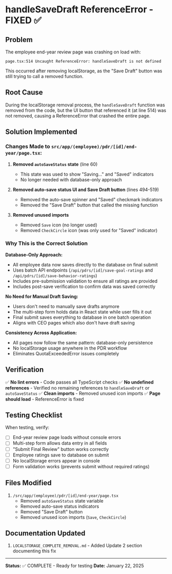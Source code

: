 # handleSaveDraft ReferenceError - FIXED ✅

## Problem
The employee end-year review page was crashing on load with:
```
page.tsx:514 Uncaught ReferenceError: handleSaveDraft is not defined
```

This occurred after removing localStorage, as the "Save Draft" button was still trying to call a removed function.

## Root Cause
During the localStorage removal process, the `handleSaveDraft` function was removed from the code, but the UI button that referenced it (at line 514) was not removed, causing a ReferenceError that crashed the entire page.

## Solution Implemented

### Changes Made to `src/app/(employee)/pdr/[id]/end-year/page.tsx`:

1. **Removed `autoSaveStatus` state** (line 60)
   - This state was used to show "Saving..." and "Saved" indicators
   - No longer needed with database-only approach

2. **Removed auto-save status UI and Save Draft button** (lines 494-519)
   - Removed the auto-save spinner and "Saved" checkmark indicators
   - Removed the "Save Draft" button that called the missing function
   
3. **Removed unused imports**
   - Removed `Save` icon (no longer used)
   - Removed `CheckCircle` icon (was only used for "Saved" indicator)

### Why This is the Correct Solution

**Database-Only Approach:**
- All employee data now saves directly to the database on final submit
- Uses batch API endpoints (`/api/pdrs/[id]/save-goal-ratings` and `/api/pdrs/[id]/save-behavior-ratings`)
- Includes pre-submission validation to ensure all ratings are provided
- Includes post-save verification to confirm data was saved correctly

**No Need for Manual Draft Saving:**
- Users don't need to manually save drafts anymore
- The multi-step form holds data in React state while user fills it out
- Final submit saves everything to database in one batch operation
- Aligns with CEO pages which also don't have draft saving

**Consistency Across Application:**
- All pages now follow the same pattern: database-only persistence
- No localStorage usage anywhere in the PDR workflow
- Eliminates QuotaExceededError issues completely

## Verification

✅ **No lint errors** - Code passes all TypeScript checks
✅ **No undefined references** - Verified no remaining references to `handleSaveDraft` or `autoSaveStatus`
✅ **Clean imports** - Removed unused icon imports
✅ **Page should load** - ReferenceError is fixed

## Testing Checklist

When testing, verify:
- [ ] End-year review page loads without console errors
- [ ] Multi-step form allows data entry in all fields
- [ ] "Submit Final Review" button works correctly
- [ ] Employee ratings save to database on submit
- [ ] No localStorage errors appear in console
- [ ] Form validation works (prevents submit without required ratings)

## Files Modified

1. `/src/app/(employee)/pdr/[id]/end-year/page.tsx`
   - Removed `autoSaveStatus` state variable
   - Removed auto-save status indicators
   - Removed "Save Draft" button
   - Removed unused icon imports (`Save`, `CheckCircle`)

## Documentation Updated

1. `LOCALSTORAGE_COMPLETE_REMOVAL.md` - Added Update 2 section documenting this fix

---

**Status:** ✅ COMPLETE - Ready for testing
**Date:** January 22, 2025

